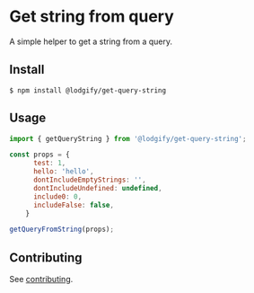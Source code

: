 # Get string from query

A simple helper to get a string from a query.

## Install

`$ npm install @lodgify/get-query-string`

## Usage
```js
import { getQueryString } from '@lodgify/get-query-string';

const props = {
      test: 1,
      hello: 'hello',
      dontIncludeEmptyStrings: '',
      dontIncludeUndefined: undefined,
      include0: 0,
      includeFalse: false,
    }

getQueryFromString(props);
```

## Contributing

See [contributing](https://github.com/lodgify/get-query-string/blob/master/docs/CONTRIBUTING.md).

